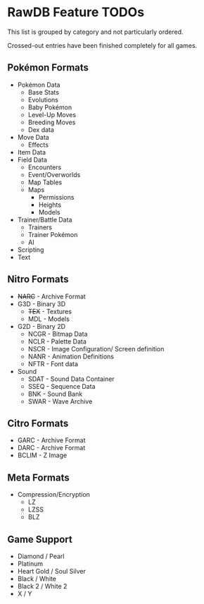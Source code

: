 RawDB Feature TODOs
===
This list is grouped by category and not particularly ordered.

Crossed-out entries have been finished completely for all games.

Pokémon Formats
---
* Pokémon Data
    * Base Stats
    * Evolutions
    * Baby Pokémon
    * Level-Up Moves
    * Breeding Moves
    * Dex data
* Move Data
    * Effects
* Item Data
* Field Data
    * Encounters
    * Event/Overworlds
    * Map Tables
    * Maps
        * Permissions
        * Heights
        * Models
* Trainer/Battle Data
    * Trainers
    * Trainer Pokémon
    * AI
* Scripting
* Text


Nitro Formats
---
* <s>NARC</s> - Archive Format
* G3D - Binary 3D
    * <s>TEX</s> - Textures
    * MDL - Models
* G2D - Binary 2D
    * NCGR - Bitmap Data
    * NCLR - Palette Data
    * NSCR - Image Configuration/ Screen definition
    * NANR - Animation Definitions
    * NFTR - Font data
* Sound
    * SDAT - Sound Data Container
    * SSEQ - Sequence Data
    * BNK - Sound Bank
    * SWAR - Wave Archive

Citro Formats
---
* GARC - Archive Format
* DARC - Archive Format
* BCLIM - Z Image

Meta Formats
---
* Compression/Encryption
    * LZ
    * LZSS
    * BLZ

Game Support
---
* Diamond / Pearl
* Platinum
* Heart Gold / Soul Silver
* Black / White
* Black 2 / White 2
* X / Y